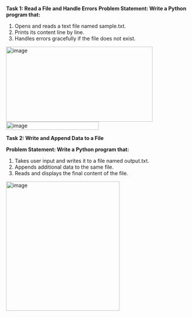 **Task 1: Read a File and Handle Errors**
**Problem Statement:  Write a Python program that:**
1.   Opens and reads a text file named sample.txt.
2.   Prints its content line by line.
3.   Handles errors gracefully if the file does not exist.

<img width="400" height="205" alt="image" src="https://github.com/user-attachments/assets/d7d003f0-cd04-449f-ba08-7a11eb934b57" />

<img width="253" height="22" alt="image" src="https://github.com/user-attachments/assets/530faf39-8f89-408e-9078-5ff1a684a1c1" />


**Task 2: Write and Append Data to a File**
 
**Problem Statement: Write a Python program that:**
1.   Takes user input and writes it to a file named output.txt.
2.   Appends additional data to the same file.
3.   Reads and displays the final content of the file.

<img width="310" height="353" alt="image" src="https://github.com/user-attachments/assets/e31f9da3-4830-45c6-8175-454aa8398685" />
